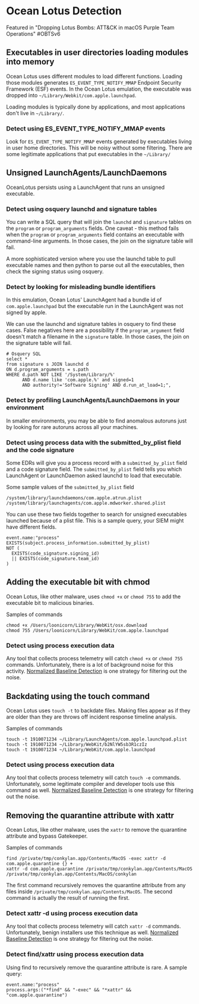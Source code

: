 # Ocean Lotus Detection

Featured in "Dropping Lotus Bombs: ATT&CK in macOS Purple Team Operations" #OBTSv6

## Executables in user directories loading modules into memory

Ocean Lotus uses different modules to load different functions. Loading those modules generates `ES_EVENT_TYPE_NOTIFY_MMAP` Endpoint Security Framework (ESF) events. In the Ocean Lotus emulation, the executable was dropped into `~/Library/Webkit/com.apple.launchpad`.

Loading modules is typically done by applications, and most applications don't live in `~/Library/`.

### Detect using ES_EVENT_TYPE_NOTIFY_MMAP events

Look for `ES_EVENT_TYPE_NOTIFY_MMAP` events generated by executables living in user home directories. This will be noisy without some filtering. There are some legitimate applications that put executables in the `~/Library/`

## Unsigned LaunchAgents/LaunchDaemons

OceanLotus persists using a LaunchAgent that runs an unsigned executable.

### Detect using osquery launchd and signature tables

You can write a SQL query that will join the `launchd` and `signature` tables on the `program` or `program_arguments` fields. One caveat - this method fails when the `program` or `program_arguments` field contains an executable with command-line arguments. In those cases, the join on the signature table will fail.

A more sophisticated version where you use the launchd table to pull executable names and then python to parse out all the executables, then check the signing status using osquery.

### Detect by looking for misleading bundle identifiers

In this emulation, Ocean Lotus' LaunchAgent had a bundle id of `com.apple.launchpad` but the executable run in the LaunchAgent was not signed by apple.

We can use the launchd and signature tables in osquery to find these cases. False negatives here are a possibility if the `program_argument` field doesn't match a filename in the `signature` table. In those cases, the join on the signature table will fail.

```
# Osquery SQL
select *
from signature s JOIN launchd d
ON d.program_arguments = s.path
WHERE d.path NOT LIKE '/System/Library/%'
      AND d.name like 'com.apple.%' and signed=1
      AND authority!='Software Signing' AND d.run_at_load=1;",
```

### Detect by profiling LaunchAgents/LaunchDaemons in your environment
In smaller environments, you may be able to find anomalous autoruns just by looking for rare autoruns across all your machines.

### Detect using process data with the submitted_by_plist field and the code signature

Some EDRs will give you a process record with a `submitted_by_plist` field and a code signature field. The `submitted_by_plist` field tells you which LaunchAgent or LaunchDaemon asked launchd to load that executable.

Some sample values of the `submitted_by_plist` field
```
/system/library/launchdaemons/com.apple.atrun.plist
/system/library/launchagents/com.apple.mdworker.shared.plist
```

You can use these two fields together to search for unsigned executables launched because of a plist file. This is a sample query, your SIEM might have different fields.
```
event.name:"process"
EXISTS(subject.process_information.submitted_by_plist)
NOT (
  EXISTS(code_signature.signing_id)
  || EXISTS(code_signature.team_id)
)
```

## Adding the executable bit with chmod

Ocean Lotus, like other malware, uses `chmod +x` or `chmod 755` to add the executable bit to malicious binaries.

Samples of commands
```
chmod +x /Users/loonicorn/Library/WebKit/osx.download
chmod 755 /Users/loonicorn/Library/WebKit/com.apple.launchpad
```

### Detect using process execution data

Any tool that collects process telemetry will catch `chmod +x` or `chmod 755` commands. Unfortunately, there is a lot of background noise for this activity. [Normalized Baseline Detection](https://github.com/megancarney/nbd/) is one strategy for filtering out the noise.

## Backdating using the touch command

Ocean Lotus uses `touch -t` to backdate files. Making files appear as if they are older than they are throws off incident response timeline analysis.

Samples of commands
```
touch -t 1910071234 ~/Library/LaunchAgents/com.apple.launchpad.plist
touch -t 1910071234 ~/Library/WebKit/b2NlYW5sb3R1czIz
touch -t 1910071234 ~/Library/WebKit/com.apple.launchpad
```

### Detect using process execution data

Any tool that collects process telemetry will catch `touch -e` commands. Unfortunately, some legitimate compiler and developer tools use this command as well. [Normalized Baseline Detection](https://github.com/megancarney/nbd/) is one strategy for filtering out the noise.

## Removing the quarantine attribute with xattr

Ocean Lotus, like other malware, uses the `xattr` to remove the quarantine attribute and bypass Gatekeeper.

Samples of commands
```
find /private/tmp/conkylan.app/Contents/MacOS -exec xattr -d com.apple.quarantine {} +
xattr -d com.apple.quarantine /private/tmp/conkylan.app/Contents/MacOS /private/tmp/conkylan.app/Contents/MacOS/conkylan
```

The first command recursively removes the quarantine attribute from any files inside `/private/tmp/conkylan.app/Contents/MacOS`. The second command is actually the result of running the first.

### Detect xattr -d using process execution data

Any tool that collects process telemetry will catch `xattr -d` commands. Unfortunately, benign installers use this technique as well. [Normalized Baseline Detection](https://github.com/megancarney/nbd/) is one strategy for filtering out the noise.

### Detect find/xattr using process execution data

Using find to recursively remove the quarantine attribute is rare. A sample query:
```
event.name:"process" 
process.args:("*find" && "-exec" && "*xattr" && "com.apple.quarantine")
```


